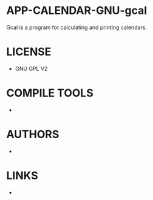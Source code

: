 APP-CALENDAR-GNU-gcal
=====================

Gcal is a program for calculating and printing calendars.

LICENSE
===============
* GNU GPL V2

COMPILE TOOLS
===============
* 

AUTHORS
===============
* 

LINKS
===============
* 
